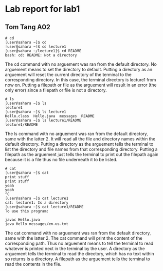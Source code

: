 #  Lab report for lab1
##  Tom Tang A02

```
# cd
[user@sahara ~]$ cd
[user@sahara ~]$ cd lecture1
[user@sahara ~/lecture1]$ cd README
bash: cd: README: Not a directory
```
The cd command with no arguement was ran from the default directory. No arguement means to set the directory to default. 
Putting a directory as an arguement will reset the current directory of the terminal to the corresponding directory. In this case, the terminal directory is lecture1 from now on.
Putting a filepath or file as the arguement will result in an error (the only error) since a filepath or file is not a directory.
```
# ls
[user@sahara ~]$ ls
lecture1
[user@sahara ~]$ ls lecture1
Hello.class  Hello.java  messages  README
[user@sahara ~]$ ls lecture1/README
lecture1/README
```
The ls command with no arguement was ran from the default directory, same with the latter 2. It will read all the file and directory names within the default directory.
Putting a directory as the arguement tells the terminal to list the directory and file names from that corresponding directory.
Putting a filepath as the arguement just tells the terminal to print out the filepath again because it is a file thus no file underneath it to be listed.
```
# cat
[user@sahara ~]$ cat
print stuff
print stuff
yeah
yeah
^C
[user@sahara ~]$ cat lecture1
cat: lecture1: Is a directory
[user@sahara ~]$ cat lecture1/README
To use this program:

javac Hello.java
java Hello messages/en-us.txt
```
The cat command with no arguement was ran from the default directory, same with the latter 2. The cat command will print the content of the corresponding path.
Thus no arguement means to tell the terminal to read whatever is printed next in the terminal by the user.
A directory as the arguement tells the terminal to read the directory, which has no text within so returns Is a directory.
A filepath as the arguement tells the terminal to read the contents in the file.
